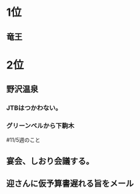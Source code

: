 # 1位
## 竜王

# 2位
## 野沢温泉

### JTBはつかわない。
### グリーンベルから下駒木


#11/5週のこと
## 宴会、しおり会議する。
## 迎さんに仮予算書遅れる旨をメール

